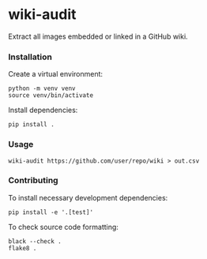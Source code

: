 # wiki-audit

Extract all images embedded or linked in a GitHub wiki.

### Installation

Create a virtual environment:

```
python -m venv venv
source venv/bin/activate
```

Install dependencies:

```
pip install .
```

### Usage

```
wiki-audit https://github.com/user/repo/wiki > out.csv
```

### Contributing

To install necessary development dependencies:

```
pip install -e '.[test]'
```

To check source code formatting:

```
black --check .
flake8 .
```

